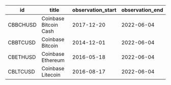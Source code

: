 | id       | title                 | observation_start   | observation_end   |
|----------|-----------------------|---------------------|-------------------|
| CBBCHUSD | Coinbase Bitcoin Cash | 2017-12-20          | 2022-06-04        |
| CBBTCUSD | Coinbase Bitcoin      | 2014-12-01          | 2022-06-04        |
| CBETHUSD | Coinbase Ethereum     | 2016-05-18          | 2022-06-04        |
| CBLTCUSD | Coinbase Litecoin     | 2016-08-17          | 2022-06-04        |